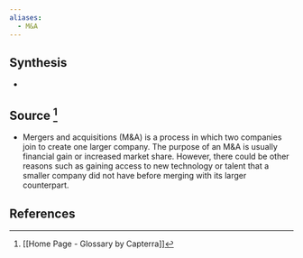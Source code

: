 ```yaml
---
aliases:
  - M&A
---
```

## Synthesis
- 
## Source [^1]
- Mergers and acquisitions (M&A) is a process in which two companies join to create one larger company. The purpose of an M&A is usually financial gain or increased market share. However, there could be other reasons such as gaining access to new technology or talent that a smaller company did not have before merging with its larger counterpart.
## References

[^1]: [[Home Page - Glossary by Capterra]]